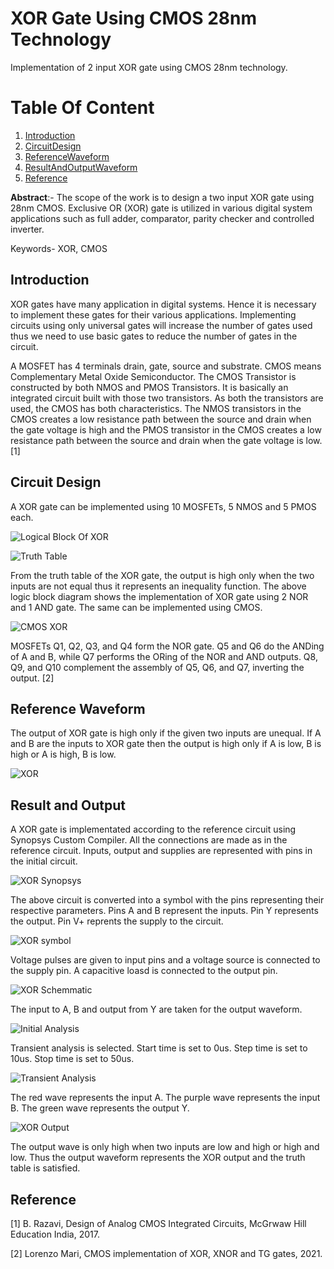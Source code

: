 # XOR Gate Using CMOS 28nm Technology
Implementation of 2 input XOR gate using CMOS 28nm technology.

# Table Of Content
1. [Introduction](#Introduction)
2. [CircuitDesign](#CircuitDesign)
3. [ReferenceWaveform](#ReferenceWaveform)
4. [ResultAndOutputWaveform](#ResultAndOutputWaveform)
5. [Reference](#Reference)

**Abstract**:- The scope of the work is to design a two input XOR gate using 28nm CMOS. Exclusive OR (XOR) gate is utilized in various digital system applications such as full adder, comparator, parity checker and controlled inverter.

Keywords- XOR, CMOS

## Introduction <a name ="Introduction"></a>

XOR gates have many application in digital systems. Hence it is necessary to implement these gates for their various applications. Implementing circuits using only universal gates will increase the number of gates used thus we need to use basic gates to reduce the number of gates in the circuit.

A MOSFET has 4 terminals drain, gate, source and substrate. CMOS means Complementary Metal Oxide Semiconductor. The CMOS Transistor is constructed by both NMOS and PMOS Transistors. It is basically an integrated circuit built with those two transistors. As both the transistors are used, the CMOS has both characteristics. The NMOS transistors in the CMOS creates a low resistance path between the source and drain when the gate voltage is high and the PMOS transistor in the CMOS creates a low resistance path between the source and drain when the gate voltage is low. [1]


## Circuit Design <a name ="CircuitDesign"></a>

A XOR gate can be implemented using 10 MOSFETs, 5 NMOS and 5 PMOS each.


![Logical Block Of XOR](Logical.png)

![Truth Table](XORTT.png)

From the truth table of the XOR gate, the output is high only when the two inputs are not equal thus it represents an inequality function. The above logic block diagram shows the implementation of XOR gate using 2 NOR and 1 AND gate. The same can be implemented using CMOS. 

![CMOS XOR](CMOS%20XOR.png)

MOSFETs Q1, Q2, Q3, and Q4 form the NOR gate. Q5 and Q6 do the ANDing of A and B, while Q7 performs the ORing of the NOR and AND outputs.  Q8, Q9, and Q10 complement the assembly of Q5, Q6, and Q7, inverting the output. [2]


## Reference Waveform <a name ="ReferenceWaveform"></a>

The output of XOR gate is high only if the given two inputs are unequal. If A and B are the inputs to XOR gate then the output is high only if A is low, B is high or A is high, B is low.

![XOR](XOR%20Wave.png)


## Result and Output <a name ="ResultAndOutputWaveform"></a>

A XOR gate is implementated according to the reference circuit using Synopsys Custom Compiler.
All the connections are made as in the reference circuit. Inputs, output and supplies are represented with pins in the initial circuit. 

![XOR Synopsys](XORSynopsys.png)

The above circuit is converted into a symbol with the pins representing their respective parameters.
Pins A and B represent the inputs.
Pin Y represents the output.
Pin V+ reprents the supply to the circuit.

![XOR symbol](Symbol.png)

Voltage pulses are given to input pins and a voltage source is connected to the supply pin.
A capacitive loasd is connected to the output pin.

![XOR Schemmatic](Schemmatic.png)

The input to A, B and output from Y are taken for the output waveform.

![Initial Analysis](InitialAnalysis.png)

Transient analysis is selected.
Start time is set to 0us.
Step time is set to 10us.
Stop time is set to 50us.

![Transient Analysis](TransientAnalysis.png)

The red wave represents the input A.
The purple wave represents the input B.
The green wave represents the output Y.

![XOR Output](WaveformXOR.png)

The output wave is only high when two inputs are low and high or high and low.
Thus the output waveform represents the XOR output and the truth table is satisfied.


## Reference <a name="Reference"></a>

[1] 	B. Razavi, Design of Analog CMOS Integrated Circuits, McGrwaw Hill Education India, 2017.

[2] 	Lorenzo Mari, CMOS implementation of XOR, XNOR and TG gates, 2021.